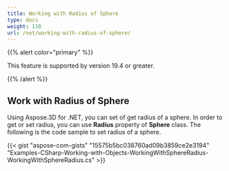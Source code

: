```yaml
---
title: Working with Radius of Sphere
type: docs
weight: 110
url: /net/working-with-radius-of-sphere/
---
```


{{% alert color="primary" %}} 

This feature is supported by version 19.4 or greater.

{{% /alert %}} 
## **Work with Radius of Sphere**
Using Aspose.3D for .NET, you can set of get radius of a sphere. In order to get or set radius, you can use **Radius** property of **Sphere** class. The following is the code sample to set radius of a sphere.  

{{< gist "aspose-com-gists" "15575b5bc038760ad09b3859ce2e3194" "Examples-CSharp-Working-with-Objects-WorkingWithSphereRadius-WorkingWithSphereRadius.cs" >}}

